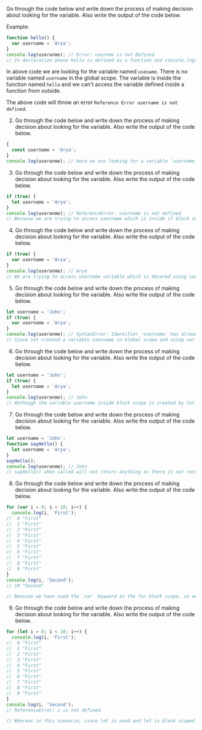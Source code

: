 Go through the code below and write down the process of making decision about looking for the variable. Also write the output of the code below.

Example:

```js
function hello() {
  var username = 'Arya';
}
console.log(useranme); // Error: usernme is not Defined
// In declaration phase hello is defined as a function and console.log() is skipped. But in Execution phase, the function hello() is not called and then we are trying to access username variable which will be created only when hello() is called inside its FEC's declaration phase. Hence throws error while trying to access from outside.
```

In above code we are looking for the variable named `usename`. There is no variable named `username` in the global scope. The variable is inside the function named `hello` and we can't access the variable defined inside a function from outside.

The above code will throw an error `Reference Error username is not defined`.

2. Go through the code below and write down the process of making decision about looking for the variable. Also write the output of the code below.

```js
{
  const username = 'Arya';
}
console.log(useranme); // Here we are looking for a variable `username` and its was declared inside the block scope by using const keyword. As we know const is both block and functional scoped so it will throw error while logging username `ReferenceError: useranme is not defined`. 
```

3. Go through the code below and write down the process of making decision about looking for the variable. Also write the output of the code below.

```js
if (true) {
  let username = 'Arya';
}
console.log(useranme); // ReferenceError: username is not defined
// Because we are trying to access username which is inside if block and declared using let keyword which is block scoped.
```

4. Go through the code below and write down the process of making decision about looking for the variable. Also write the output of the code below.

```js
if (true) {
  var username = 'Arya';
}
console.log(useranme); // Arya
// We are trying to access username variable which is decared using var and var is not block scoped hence we can access it from outside the scope.
```

5. Go through the code below and write down the process of making decision about looking for the variable. Also write the output of the code below.

```js
let username = 'John';
if (true) {
  var username = 'Arya';
}
console.log(useranme); // SyntaxError: Identifier 'username' has already been declared
// Since let created a variable username in Global scope and using var we created another variable username and since var is not block scoped it'll give access to username outside the scope. Therefore, while logging the username it'll throw error as we cannot declare two variables in global scope with same name.
```

6. Go through the code below and write down the process of making decision about looking for the variable. Also write the output of the code below.

```js
let username = 'John';
if (true) {
  let username = 'Arya';
}
console.log(useranme); // John
// Abthough the variable username inside block scope is created by let variable and is block scoped but still since there is a variable declared in global scope, therefore we can access it while logging.
```

7. Go through the code below and write down the process of making decision about looking for the variable. Also write the output of the code below.

```js
let username = 'John';
function sayHello() {
  let username = 'Arya';
}
sayHello();
console.log(useranme); // John
// sayHello() when called will not return anything as there is not return statement used. console.log(username) will print the value John which is declared in the Global scope using let keyword in variable username.
```

8. Go through the code below and write down the process of making decision about looking for the variable. Also write the output of the code below.

```js
for (var i = 0; i < 10; i++) {
  console.log(i, 'First'); 
//  0 "First"
//  1 "First"
//  2 "First"
//  3 "First"
//  4 "First"
//  5 "First"
//  6 "First"
//  7 "First"
//  8 "First"
//  9 "First"
}
console.log(i, 'Second'); 
// 10 "Second"

// Beacuse we have used the `var` keyword in the for block scope, so we can access `i` inside and outside the loop as well. Hence after printing 9 times it prints value of `i` as 10 outside the loop.
```

9. Go through the code below and write down the process of making decision about looking for the variable. Also write the output of the code below.

```js
for (let i = 0; i < 10; i++) {
  console.log(i, 'First'); 
//  0 "First"
//  1 "First"
//  2 "First"
//  3 "First"
//  4 "First"
//  5 "First"
//  6 "First"
//  7 "First"
//  8 "First"
//  9 "First"
}
console.log(i, 'Second');
// ReferenceError: i is not defined

// Whereas in this scenario, since let is used and let is block scoped hence we cannot access it outside the loop block. So it throws error when we try to access outside the loop.
```
